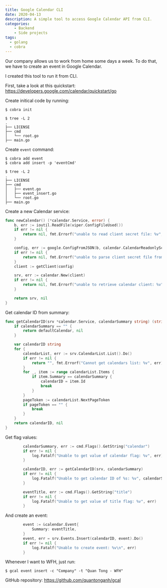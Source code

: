 ```yaml
---
title: Google Calendar CLI
date: 2020-04-13
description: A simple tool to access Google Calendar API from CLI.
categories:
    - Backend
    - Side projects
tags:
  - golang
  - cobra
---
```

Our company allows us to work from home some days a week. To do that, we have to create an event in Google Calendar.

I created this tool to run it from CLI.

First, take a look at this quickstart: https://developers.google.com/calendar/quickstart/go

Create initical code by running:

```shell script
$ cobra init

$ tree -L 2
.
├── LICENSE
├── cmd
│   └── root.go
├── main.go
```

Create `event` command:

```shell script
$ cobra add event
$ cobra add insert -p 'eventCmd'

$ tree -L 2
.
├── LICENSE
├── cmd
│   ├── event.go
│   ├── event_insert.go
│   └── root.go
├── main.go
```

Create a new Calendar service:

```go
func newCalendar() (*calendar.Service, error) {
	b, err := ioutil.ReadFile(viper.ConfigFileUsed())
	if err != nil {
		return nil, fmt.Errorf("unable to read client secret file: %v", err)
	}

	config, err := google.ConfigFromJSON(b, calendar.CalendarReadonlyScope)
	if err != nil {
		return nil, fmt.Errorf("unable to parse client secret file from config: %v", err)
	}
	client := getClient(config)

	srv, err := calendar.New(client)
	if err != nil {
		return nil, fmt.Errorf("unable to retrieve calendar client: %v", err)
	}

	return srv, nil
}
```

Get calendar ID from summary:

```go
func getCalendarID(srv *calendar.Service, calendarSummary string) (string, error) {
	if calendarSummary == "" {
		return defaultCalendar, nil
	}

	var calendarID string
	for {
		calendarList, err := srv.CalendarList.List().Do()
		if err != nil {
			return "", fmt.Errorf("Cannot get calendars list: %v", err)
		}
		for _, item := range calendarList.Items {
			if item.Summary == calendarSummary {
				calendarID = item.Id
				break
			}
		}
		pageToken := calendarList.NextPageToken
		if pageToken == "" {
			break
		}
	}
	return calendarID, nil
}
```

Get flag values:

```go
		calendarSummary, err := cmd.Flags().GetString("calendar")
		if err != nil {
			log.Fatalf("Unable to get value of calendar flag: %v", err)
		}

		calendarID, err := getCalendarID(srv, calendarSummary)
		if err != nil {
			log.Fatalf("Unable to get calendar ID of %s: %v", calendarSummary, err)
		}

		eventTitle, err := cmd.Flags().GetString("title")
		if err != nil {
			log.Fatalf("Unable to get value of title flag: %v", err)
		}
```

And create an event:

```go
		event := &calendar.Event{
			Summary: eventTitle,
		}
		event, err = srv.Events.Insert(calendarID, event).Do()
		if err != nil {
			log.Fatalf("Unable to create event: %v\n", err)
		}

```

Whenever I want to WFH, just run:

```shell script
$ gcal event insert -c "Company" -t "Quan Tong - WFH"
```

GitHub repository: https://github.com/quantonganh/gcal